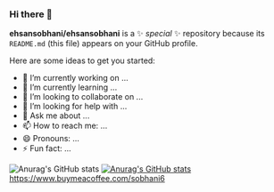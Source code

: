 ### Hi there 👋

**ehsansobhani/ehsansobhani** is a ✨ _special_ ✨ repository because its `README.md` (this file) appears on your GitHub profile.

Here are some ideas to get you started:

- 🔭 I’m currently working on ...
- 🌱 I’m currently learning ...
- 👯 I’m looking to collaborate on ...
- 🤔 I’m looking for help with ...
- 💬 Ask me about ...
- 📫 How to reach me: ...
- 😄 Pronouns: ...
- ⚡ Fun fact: ...

![Anurag's GitHub stats](https://github-readme-stats.vercel.app/api?username=ehsansobhani&show_icons=true&theme=radical)
[![Anurag's GitHub stats](https://github-readme-stats.vercel.app/api?username=ehsansobhani)](https://github.com/anuraghazra/github-readme-stats)
https://www.buymeacoffee.com/sobhani6




